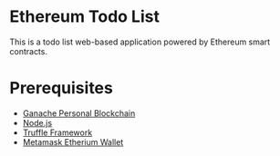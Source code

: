 # Ethereum Todo List

This is a todo list web-based application powered by Ethereum smart contracts.

# Prerequisites

- [Ganache Personal Blockchain](https://trufflesuite.com/ganache/)
- [Node.js](https://nodejs.org/en/)
- [Truffle Framework](https://trufflesuite.com/)
- [Metamask Etherium Wallet](https://chrome.google.com/webstore/detail/metamask/nkbihfbeogaeaoehlefnkodbefgpgknn?hl=en)
